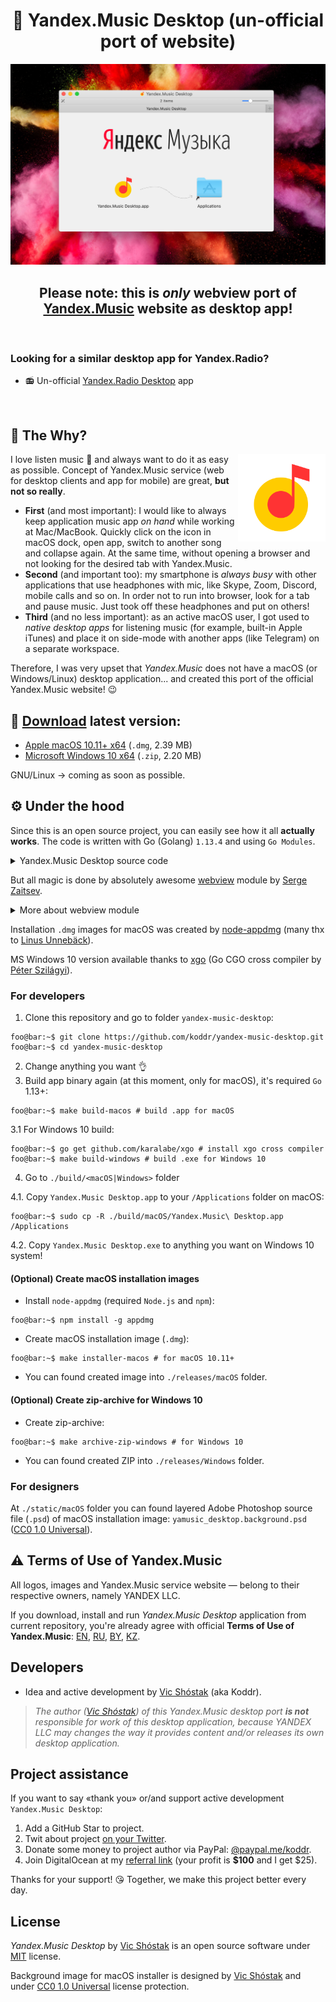 <h1 align="center">🎵 Yandex.Music Desktop (un-official port of website)</h1>

![Yandex.Music Desktop (un-official port of website)](static/GitHub/macOS_installer_screenshot.jpg)

<h2 align="center"><strong>Please note:</strong> this is <em>only</em> webview port of <a href="https://music.yandex.com" target="_blank">Yandex.Music</a> website as desktop app!</h2>

<br/>

### Looking for a similar desktop app for Yandex.Radio?

- 📻 Un-official [Yandex.Radio Desktop](https://github.com/koddr/yandex-radio-desktop) app

<br/>

## 💭 The Why?

<img width="140px" align="right" src="static/macOS/yamusic_desktop.png" alt="Yandex.Music logo"/>

I love listen music 🥰 and always want to do it as easy as possible. Concept of Yandex.Music service (web for desktop clients and app for mobile) are great, **but not so really**.

- **First** (and most important): I would like to always keep application music app _on hand_ while working at Mac/MacBook. Quickly click on the icon in macOS dock, open app, switch to another song and collapse again. At the same time, without opening a browser and not looking for the desired tab with Yandex.Music.
- **Second** (and important too): my smartphone is _always busy_ with other applications that use headphones with mic, like Skype, Zoom, Discord, mobile calls and so on. In order not to run into browser, look for a tab and pause music. Just took off these headphones and put on others!
- **Third** (and no less important): as an active macOS user, I got used to _native desktop apps_ for listening music (for example, built-in Apple iTunes) and place it on side-mode with another apps (like Telegram) on a separate workspace.

Therefore, I was very upset that _Yandex.Music_ does not have a macOS (or Windows/Linux) desktop application... and created this port of the official Yandex.Music website! 😉

## 🔗 [Download](https://github.com/koddr/yandex-music-desktop/releases) latest version:

- [Apple macOS 10.11+ x64](https://github.com/koddr/yandex-music-desktop/releases/download/0.2.1/yamusic_desktop-macosx-amd64.dmg) (`.dmg`, 2.39 MB)
- [Microsoft Windows 10 x64](https://github.com/koddr/yandex-music-desktop/releases/download/0.2.1/yamusic_desktop-windows-10-amd64.zip) (`.zip`, 2.20 MB)

GNU/Linux → coming as soon as possible.

## ⚙️ Under the hood

Since this is an open source project, you can easily see how it all **actually works**. The code is written with Go (Golang) `1.13.4` and using `Go Modules`.

<details>
<summary>Yandex.Music Desktop source code</summary><br/>

```go
package main

import "github.com/zserge/webview"

func main() {
	// Webview options:
	//  - name: Yandex.Music Desktop
	name := "Yandex.Music Desktop"
	//  - URL to login screen: https://passport.yandex.com/auth?...
	url := "https://passport.yandex.com/auth?origin=music_button-header&retpath=https%3A%2F%2Fmusic.yandex.com%2Fhome"
	//  - sizes: 800x800 px
	width := 800
	height := 800
	//  - resizable: true
	resizable := true

	// Let's open window app with options:
	webview.Open(name, url, width, height, resizable)
}

```

</details>

But all magic is done by absolutely awesome [webview](https://github.com/zserge/webview) module by [Serge Zaitsev](https://github.com/zserge).

<details>
<summary>More about webview module</summary><br/>

A tiny cross-platform webview library for C/C++/Golang to build modern cross-platform GUIs. Also, there are Rust bindings, Python bindings, Nim bindings, Haskell and C# bindings available.

It supports two-way JavaScript bindings (to call JavaScript from C/C++/Go and to call C/C++/Go from JavaScript).

It uses Cocoa/WebKit on macOS, gtk-webkit2 on Linux and MSHTML (IE10/11) on Windows.

![zserge/webview demo](https://github.com/zserge/webview/raw/master/examples/todo-go/screenshots/screenshots.png)

</details>

Installation `.dmg` images for macOS was created by [node-appdmg](https://github.com/LinusU/node-appdmg) (many thx to [Linus Unnebäck](https://github.com/LinusU)).

MS Windows 10 version available thanks to [xgo](https://github.com/karalabe/xgo) (Go CGO cross compiler by [Péter Szilágyi](https://github.com/karalabe)).

### For developers

1. Clone this repository and go to folder `yandex-music-desktop`:

```console
foo@bar:~$ git clone https://github.com/koddr/yandex-music-desktop.git
foo@bar:~$ cd yandex-music-desktop
```

2. Change anything you want 👌
3. Build app binary again (at this moment, only for macOS), it's required `Go` 1.13+:

```console
foo@bar:~$ make build-macos # build .app for macOS
```

3.1 For Windows 10 build:

```console
foo@bar:~$ go get github.com/karalabe/xgo # install xgo cross compiler
foo@bar:~$ make build-windows # build .exe for Windows 10
```

4. Go to `./build/<macOS|Windows>` folder

4.1. Copy `Yandex.Music Desktop.app` to your `/Applications` folder on macOS:

```console
foo@bar:~$ sudo cp -R ./build/macOS/Yandex.Music\ Desktop.app /Applications
```

4.2. Copy `Yandex.Music Desktop.exe` to anything you want on Windows 10 system!

#### (Optional) Create macOS installation images

- Install `node-appdmg` (required `Node.js` and `npm`):

```console
foo@bar:~$ npm install -g appdmg
```

- Create macOS installation image (`.dmg`):

```console
foo@bar:~$ make installer-macos # for macOS 10.11+
```

- You can found created image into `./releases/macOS` folder.

#### (Optional) Create zip-archive for Windows 10

- Create zip-archive:

```console
foo@bar:~$ make archive-zip-windows # for Windows 10
```

- You can found created ZIP into `./releases/Windows` folder.

### For designers

At `./static/macOS` folder you can found layered Adobe Photoshop source file (`.psd`) of macOS installation image: `yamusic_desktop.background.psd` ([CC0 1.0 Universal](https://creativecommons.org/share-your-work/public-domain/cc0)).

## ⚠️ Terms of Use of Yandex.Music

All logos, images and Yandex.Music service website — belong to their respective owners, namely YANDEX LLC.

If you download, install and run _Yandex.Music Desktop_ application from current repository, you're already agree with official **Terms of Use of Yandex.Music**: [EN](https://yandex.com/legal/music_termsofuse/?lang=en), [RU](https://yandex.ru/legal/music_termsofuse/?lang=ru), [BY](https://yandex.by/legal/music_termsofuse/?lang=by), [KZ](https://yandex.kz/legal/music_termsofuse/?lang=kz).

## Developers

- Idea and active development by [Vic Shóstak](https://github.com/koddr) (aka Koddr).

> _The author ([Vic Shóstak](https://github.com/koddr)) of this Yandex.Music desktop port **is not** responsible for work of this desktop application, because YANDEX LLC may changes the way it provides content and/or releases its own desktop application._

## Project assistance

If you want to say «thank you» or/and support active development `Yandex.Music Desktop`:

1. Add a GitHub Star to project.
2. Twit about project [on your Twitter](https://twitter.com/intent/tweet?text=Yandex.Music%20Desktop%20%E2%80%94%20un-official%20port%20of%20website%20&url=https%3A%2F%2Fgithub.com%2Fkoddr%2Fyandex-music-desktop).
3. Donate some money to project author via PayPal: [@paypal.me/koddr](https://paypal.me/koddr?locale.x=en_EN).
4. Join DigitalOcean at my [referral link](https://m.do.co/c/b41859fa9b6e) (your profit is **\$100** and I get \$25).

Thanks for your support! 😘 Together, we make this project better every day.

## License

_Yandex.Music Desktop_ by [Vic Shóstak](https://github.com/koddr) is an open source software under [MIT](LICENSE) license.

Background image for macOS installer is designed by [Vic Shóstak](https://github.com/koddr) and under [CC0 1.0 Universal](https://creativecommons.org/share-your-work/public-domain/cc0) license protection.
